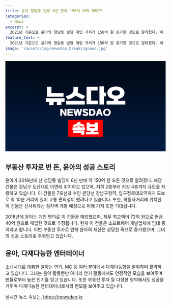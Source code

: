 ```yaml
---
title: 윤아 청담동 빌딩 6년 만에 150억 대박 재테크
categories:
  - News
excerpt: >
  2021년 기준으로 윤아의 청담동 빌딩 매입 가치가 150억 원 증가한 것으로 알려졌다. 이 건물은 지하 2층~지상 4층 규모로, 교통 편의성이 뛰어나며 소프트웨어 개발업체가 임차 중이다. 윤아는 2018년 개인 명의로 이 건물을 100억 원에 매입했으며, 채무 최고액이 72억 원으로 추정된다. 이에 더해, 윤아는 걸그룹 소녀시대 출신으로 연기와 MC 등에서도 활약하고 있다.
feature_text: >
  2021년 기준으로 윤아의 청담동 빌딩 매입 가치가 150억 원 증가한 것으로 알려졌다. 이 건물은 지하 2층~지상 4층 규모로, 교통 편의성이 뛰어나며 소프트웨어 개발업체가 임차 중이다. 윤아는 2018년 개인 명의로 이 건물을 100억 원에 매입했으며, 채무 최고액이 72억 원으로 추정된다. 이에 더해, 윤아는 걸그룹 소녀시대 출신으로 연기와 MC 등에서도 활약하고 있다.
image: '/assets/img/newsdao_breakingnews.jpg'
---
```


<p><img src="/assets/img/newsdao_breakingnews.jpg" alt="pcversion 속보" /></p>

<h2 data-ke-size="size26">부동산 투자로 번 돈, 윤아의 성공 스토리</h2>

<p>윤아가 2018년에 산 청담동 빌딩이 6년 만에 약 150억 원 오른 것으로 알려졌다. 해당 건물은 강남구 도산대로 이면에 위치하고 있으며, 지하 2층부터 지상 4층까지 규모를 자랑하고 있습니다. 이 건물은 7호선과 수인 분당선 강남구청역, 압구정로데오역까지 도보로 약 10분 거리에 있어 교통 편의성이 뛌려나고 있습니다. 또한, 학동사거리에 위치한 이 건물은 신사위례선 정차역 개통 예정으로 미래 가치 또한 기대됩니다.</p>

<p data-ke-size="size16">2018년에 윤아는 개인 명의로 이 건물을 매입했으며, 채무 최고액이 72억 원으로 현금 40억 원으로 매입한 것으로 추정됩니다. 현재 이 건물은 소프트웨어 개발업체에 임대 중이라고 합니다. 이번 부동산 투자로 인해 윤아의 재산은 상당한 폭으로 증가했으며, 그녀의 성공 스토리로 주목받고 있습니다.</p>

<h2 data-ke-size="size26">윤아, 다재다능한 엔터테이너</h2>

<p>소녀시대로 데뷔한 윤아는 연기, MC 등 여러 분야에서 다재다능함을 발휘하며 활약하고 있습니다. 그녀는 음악 활동뿐만 아니라 연기 활동에서도 안정적인 모습을 보여주며 팬들로부터 높은 인기를 얻고 있습니다. 또한 부동산 투자 등 다양한 영역에서도 성공을 거두며 다재다능한 엔터테이너로서의 면모를 보여주고 있습니다.</p>
실시간 뉴스 속보는, <a href="https://newsdao.kr" rel="dofollow">https://newsdao.kr</a>



